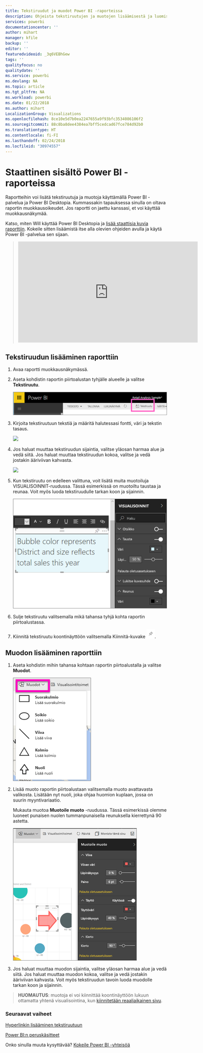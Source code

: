 ```yaml
---
title: Tekstiruudut ja muodot Power BI -raporteissa
description: Ohjeista tekstiruutujen ja muotojen lisäämisestä ja luomisesta raportissa käyttämällä Microsoft Power BI -palvelua.
services: powerbi
documentationcenter: ''
author: mihart
manager: kfile
backup: ''
editor: ''
featuredvideoid: _3q6VEBhGew
tags: ''
qualityfocus: no
qualitydate: ''
ms.service: powerbi
ms.devlang: NA
ms.topic: article
ms.tgt_pltfrm: NA
ms.workload: powerbi
ms.date: 01/22/2018
ms.author: mihart
LocalizationGroup: Visualizations
ms.openlocfilehash: 8ce10e5d7b0ea2247655a9f93bfc3534086106f2
ms.sourcegitcommit: 88c8ba8dee4384ea7bff5cedcad67fce784d92b0
ms.translationtype: HT
ms.contentlocale: fi-FI
ms.lasthandoff: 02/24/2018
ms.locfileid: "30974557"
---
```

# <a name="static-content-in-power-bi-reports"></a>Staattinen sisältö Power BI -raporteissa
Raportteihin voi lisätä tekstiruutuja ja muotoja käyttämällä Power BI -palvelua ja Power BI Desktopia. Kummassakin tapauksessa sinulla on oltava raportin muokkausoikeudet. Jos raportti on jaettu kanssasi, et voi käyttää muokkausnäkymää. 

Katso, miten Will käyttää Power BI Desktopia ja [lisää staattisia kuvia raporttiin](guided-learning/visualizations.yml#step-11). Kokeile sitten lisäämistä itse alla olevien ohjeiden avulla ja käytä Power BI -palvelua sen sijaan.
> 
> <iframe width="560" height="315" src="https://www.youtube.com/embed/_3q6VEBhGew" frameborder="0" allowfullscreen></iframe>
> 

## <a name="add-a-text-box-to-a-report"></a>Tekstiruudun lisääminen raporttiin
1. Avaa raportti muokkausnäkymässä.

2. Aseta kohdistin raportin piirtoalustan tyhjälle alueelle ja valitse **Tekstiruutu**.
   
   ![](media/power-bi-reports-add-text-and-shapes/pbi_textbox.png)
2. Kirjoita tekstiruutuun tekstiä ja määritä halutessasi fontti, väri ja tekstin tasaus. 
   
   ![](media/power-bi-reports-add-text-and-shapes/pbi_textbox2new.png)
3. Jos haluat muuttaa tekstiruudun sijaintia, valitse yläosan harmaa alue ja vedä siitä. Jos haluat muuttaa tekstiruudun kokoa, valitse ja vedä jostakin ääriviivan kahvasta. 
   
   ![](media/power-bi-reports-add-text-and-shapes/textboxsmaller.gif)

4. Kun tekstiruutu on edelleen valittuna, voit lisätä muita muotoiluja VISUALISOINNIT-ruudussa. Tässä esimerkissä on muotoiltu taustaa ja reunaa. Voit myös luoda tekstiruudulle tarkan koon ja sijainnin.  

   ![](media/power-bi-reports-add-text-and-shapes/power-bi-borders.png)

5. Sulje tekstiruutu valitsemalla mikä tahansa tyhjä kohta raportin piirtoalustassa. 

5. Kiinnitä tekstiruutu koontinäyttöön valitsemalla Kiinnitä-kuvake ![](media/power-bi-reports-add-text-and-shapes/pbi_pintile.png). 

## <a name="add-a-shape-to-a-report"></a>Muodon lisääminen raporttiin
1. Aseta kohdistin mihin tahansa kohtaan raportin piirtoalustalla ja valitse **Muodot**.
   
   ![](media/power-bi-reports-add-text-and-shapes/power-bi-shapes.png)
2. Lisää muoto raportin piirtoalustaan valitsemalla muoto avattavasta valikosta. Lisätään nyt nuoli, joka ohjaa huomion kuplaan, jossa on suurin myyntivariaatio. 
   
   Mukauta muotoa **Muotoile muoto** -ruudussa. Tässä esimerkissä olemme luoneet punaisen nuolen tummanpunaisella reunuksella kierrettynä 90 astetta.
   
   ![](media/power-bi-reports-add-text-and-shapes/power-bi-arrrow.png)
3. Jos haluat muuttaa muodon sijaintia, valitse yläosan harmaa alue ja vedä siitä. Jos haluat muuttaa muodon kokoa, valitse ja vedä jostakin ääriviivan kahvasta. Voit myös tekstiruudun tavoin luoda muodolle tarkan koon ja sijainnin.

> **HUOMAUTUS**: muotoja ei voi kiinnittää koontinäyttöön lukuun ottamatta yhtenä visualisointina, kun [kiinnitetään reaaliaikainen sivu](service-dashboard-pin-live-tile-from-report.md). 
> 
> 

### <a name="next-steps"></a>Seuraavat vaiheet
[Hyperlinkin lisääminen tekstiruutuun](service-add-hyperlink-to-text-box.md)

[Power BI:n peruskäsitteet](service-basic-concepts.md)

Onko sinulla muuta kysyttävää? [Kokeile Power BI -yhteisöä](http://community.powerbi.com/)
